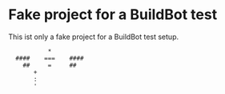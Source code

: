 Fake project for a BuildBot test
================================

This ist only a fake project for a BuildBot test setup.


               *
      ####    ===    ####
        ##     =     ##
	       +
	       :
	       '